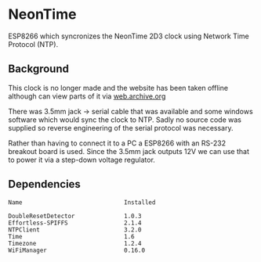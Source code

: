 # NeonTime

ESP8266 which syncronizes the NeonTime 2D3 clock using Network Time Protocol (NTP).

## Background

This clock is no longer made and the website has been taken offline although can view parts of it
via [web.archive.org](https://web.archive.org/web/20140516190414/http://neontime.co.uk/)

There was 3.5mm jack -> serial cable that was available and some windows software which would sync
the clock to NTP. Sadly no source code was supplied so reverse engineering of the serial protocol
was necessary.

Rather than having to connect it to a PC a ESP8266 with an RS-232 breakout board is used.
Since the 3.5mm jack outputs 12V we can use that to power it via a step-down voltage regulator.


## Dependencies

```
Name                             Installed

DoubleResetDetector              1.0.3    
Effortless-SPIFFS                2.1.4    
NTPClient                        3.2.0    
Time                             1.6      
Timezone                         1.2.4    
WiFiManager                      0.16.0   
```
